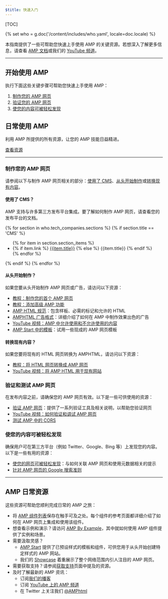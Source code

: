 ```yaml
---
$title: 快速入门
---
```


[TOC]

{% set who = g.doc('/content/includes/who.yaml', locale=doc.locale) %}

本指南提供了一些可帮助您快速上手使用 AMP 的关键资源。若想深入了解更多信息，请查看 [AMP 文档](/zh_cn/docs/)或我们的 [YouTube 频道](https://www.youtube.com/channel/UCXPBsjgKKG2HqsKBhWA4uQw)。

<hr>

## 开始使用 AMP

执行下面这些关键步骤可帮助您快速上手使用 AMP：

1.  [制作您的 AMP 网页](#create-your-amp-pages)
2.  [验证您的 AMP 网页](#validate-and-test-amp-pages)
3.  [使您的内容可被轻松发现](#make-your-content-discoverable)

## 日常使用 AMP

利用 AMP 所提供的所有资源，让您的 AMP 技能日益精进。

<a class="button" href="#amp-day-to-day-resources">查看资源</a>

<hr>

### 制作您的 AMP 网页

请参阅以下与制作 AMP 网页相关的部分：[使用了 CMS](#using-a-cms?)、[从头开始制作](#starting-from-scratch?)或[转换现有内容](#converting-existing-content?)。

#### 使用了 CMS？

AMP 支持与许多第三方发布平台集成。要了解如何制作 AMP 网页，请查看您的发布平台的文档。

<div>
  {% for section in who.tech_companies.sections %}
    {% if section.title == 'CMS' %}
      <ul>
        {% for item in section.section_items %}
          <li class="item">
            {% if item.link %}
              <a href="{{item.link}}">{{item.title}}</a>
            {% else %}
              {{item.title}}
            {% endif %}
          </li>
        {% endfor %}
        </ul>
    {% endif %}
  {% endfor %}
</div>

#### 从头开始制作？

如果您要从头开始制作 AMP 网页或广告，请访问以下资源：

*   [教程：制作您的首个 AMP 网页](/zh_cn/docs/tutorials/create.html)
*   [教程：添加高级 AMP 功能](/zh_cn/docs/tutorials/add_advanced.html)
*   [AMP HTML 规范](/zh_cn/docs/reference/spec.html#the-amp-html-format)：包含样板、必需的标记和允许的 HTML
*   [AMPHTML 广告格式](https://github.com/ampproject/amphtml/blob/master/extensions/amp-a4a/amp-a4a-format.md)：详细介绍了如何在 AMP 中制作效果出色的广告
*   [YouTube 视频：AMP 中允许使用和不允许使用的内容](https://youtu.be/Gv8A4CktajQ)
*   [AMP Start 中的模板](https://www.ampstart.com/)：试用一些现成的 AMP 网页模板

#### 转换现有内容？

如果您要将现有的 HTML 网页转换为 AMPHTML，请访问以下资源：

*   [教程：将 HTML 网页转换成 AMP 网页](/zh_cn/docs/tutorials/converting.html)
*   [YouTube 视频：将 AMP HTML 用于现有网站](https://youtu.be/OO9oKhs80aI)

### 验证和测试 AMP 网页

在发布内容之前，请确保您的 AMP 网页有效。以下是一些可供使用的资源：

*   [验证 AMP 网页](/zh_cn/docs/guides/validate.html)：提供了一系列验证工具及相关说明，以帮助您验证网页
*   [YouTube 视频：如何验证和调试 AMP 网页](https://www.youtube.com/watch?v=npum8JsITQE&t=13s)
*   [测试 AMP 中的 CORS](/zh_cn/docs/guides/amp-cors-requests.html#testing-cors-in-amp)

### 使您的内容可被轻松发现

确保用户可在第三方平台（例如 Twitter、Google、Bing 等）上发现您的内容。以下是一些有用的资源：

*   [使您的网页可被轻松发现](/zh_cn/docs/guides/discovery.html)：与如何关联 AMP 网页和使用元数据相关的提示
*   [针对 AMP 网页的 Google 搜索准则](https://support.google.com/webmasters/answer/6340290)

<hr>

## AMP 日常资源

这些资源可帮助您顺利完成日常的 AMP 之旅：

*   将 [AMP 组件列表](/zh_cn/docs/reference/components.html)保存在触手可及之处。每个组件的参考页面都详细介绍了如何在 AMP 网页上集成和使用该组件。
*   想查看示例和演示？请访问 [AMP By Example](https://ampbyexample.com/)，其中就如何使用 AMP 组件提供了实例和场景。
*   需要汲取灵感？
    *   [AMP Start](https://www.ampstart.com/) 提供了已预设样式的模板和组件，可供您用于从头开始创建特定样式的 AMP 网站。
    *   我们的 [Showcase](zh_cn/learn/showcases/) 着重展示了整个网络范围内引人注目的 AMP 网页。
*   需要获取支持？请参阅[获取支持](zh_cn/support/developer/get_support.html)页面中提及的资源。
*   及时了解最新的 AMP 资讯：
    *   订阅[我们的播客](https://amphtml.wordpress.com/)
    *   订阅 [YouTube 上的 AMP 频道](https://www.youtube.com/channel/UCXPBsjgKKG2HqsKBhWA4uQw)
    *   在 Twitter 上关注我们 [@AMPhtml](https://twitter.com/amphtml)
 
